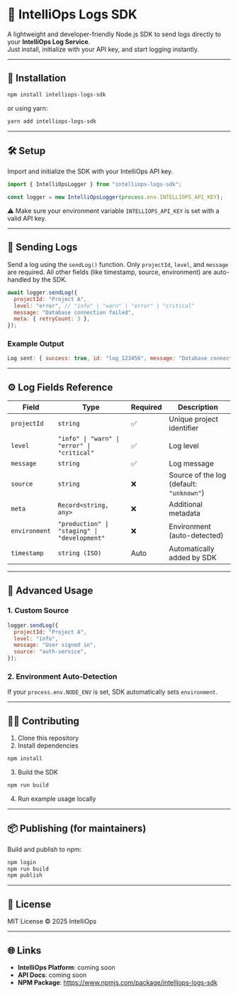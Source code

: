 # 🧠 IntelliOps Logs SDK

A lightweight and developer-friendly Node.js SDK to send logs directly to your **IntelliOps Log Service**.  
Just install, initialize with your API key, and start logging instantly.

---

## 🚀 Installation

```bash
npm install intelliops-logs-sdk
```

or using yarn:

```bash
yarn add intelliops-logs-sdk
```

---

## 🛠️ Setup

Import and initialize the SDK with your IntelliOps API key.

```javascript
import { IntelliOpsLogger } from "intelliops-logs-sdk";

const logger = new IntelliOpsLogger(process.env.INTELLIOPS_API_KEY);
```

⚠️ Make sure your environment variable `INTELLIOPS_API_KEY` is set with a valid API key.

---

## 💬 Sending Logs

Send a log using the `sendLog()` function. Only `projectId`, `level`, and `message` are required. All other fields (like timestamp, source, environment) are auto-handled by the SDK.

```javascript
await logger.sendLog({
  projectId: "Project A",
  level: "error", // "info" | "warn" | "error" | "critical"
  message: "Database connection failed",
  meta: { retryCount: 3 },
});
```

### Example Output

```javascript
Log sent: { success: true, id: "log_123456", message: "Database connection failed" }
```

---

## ⚙️ Log Fields Reference

| Field | Type | Required | Description |
|-------|------|----------|-------------|
| `projectId` | `string` | ✅ | Unique project identifier |
| `level` | `"info" \| "warn" \| "error" \| "critical"` | ✅ | Log level |
| `message` | `string` | ✅ | Log message |
| `source` | `string` | ❌ | Source of the log (default: `"unknown"`) |
| `meta` | `Record<string, any>` | ❌ | Additional metadata |
| `environment` | `"production" \| "staging" \| "development"` | ❌ | Environment (auto-detected) |
| `timestamp` | `string (ISO)` | Auto | Automatically added by SDK |

---

## 🧩 Advanced Usage

### 1. Custom Source

```javascript
logger.sendLog({
  projectId: "Project A",
  level: "info",
  message: "User signed in",
  source: "auth-service",
});
```

### 2. Environment Auto-Detection

If your `process.env.NODE_ENV` is set, SDK automatically sets `environment`.

---

## 🧑‍💻 Contributing

1. Clone this repository
2. Install dependencies

```bash
npm install
```

3. Build the SDK

```bash
npm run build
```

4. Run example usage locally

---

## 📦 Publishing (for maintainers)

Build and publish to npm:

```bash
npm login
npm run build
npm publish
```

---

## 📜 License

MIT License © 2025 IntelliOps

---

## 🌐 Links

* **IntelliOps Platform**: coming soon
* **API Docs**: coming soon
* **NPM Package**: https://www.npmjs.com/package/intelliops-logs-sdk
